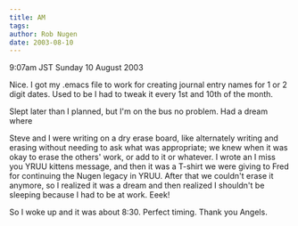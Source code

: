 ```yaml
---
title: AM
tags: 
author: Rob Nugen
date: 2003-08-10
---
```


<p class=date>9:07am JST Sunday 10 August 2003</p>

<p>Nice.  I got my .emacs file to work for creating journal entry
names for 1 or 2 digit dates.  Used to be I had to tweak it every 1st
and 10th of the month.</p>

<p>Slept later than I planned, but I'm on the bus no problem.  Had a
dream where</p>

<p class=dream>Steve and I were writing on a dry erase board, like
alternately writing and erasing without needing to ask what was
appropriate; we knew when it was okay to erase the others' work, or
add to it or whatever.  I wrote an I miss you YRUU kittens message,
and then it was a T-shirt we were giving to Fred for continuing the
Nugen legacy in YRUU.  After that we couldn't erase it anymore, so I
realized it was a dream and then realized I shouldn't be sleeping
because I had to be at work.  Eeek!</p>

<p>So I woke up and it was about 8:30.  Perfect timing.  Thank you
Angels.</p>
